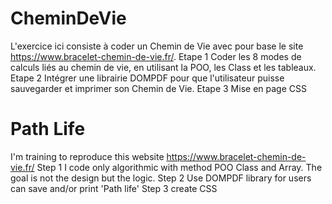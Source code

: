 # CheminDeVie 
L'exercice ici consiste à coder un Chemin de Vie avec pour base le site https://www.bracelet-chemin-de-vie.fr/. 
Etape 1
Coder les 8 modes de calculs liés au chemin de vie, en utilisant la POO, les Class et les tableaux.
Etape 2
Intégrer une librairie DOMPDF pour que l'utilisateur puisse sauvegarder et imprimer son Chemin de Vie.
Etape 3
Mise en page CSS

# Path Life 
I'm training to reproduce this website https://www.bracelet-chemin-de-vie.fr/
Step 1
I code only algorithmic with method POO Class and Array. The goal is not the design but the logic.
Step 2
Use DOMPDF library for users can save and/or print 'Path life'
Step 3
create CSS
